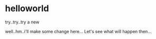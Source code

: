 # helloworld
try..try..try a new

well..hm..i'll make some change here...
Let's see what will happen then...

